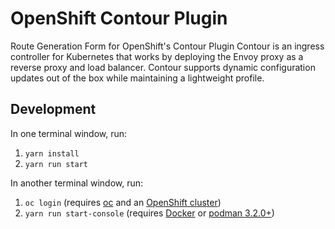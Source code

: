 # OpenShift Contour Plugin

Route Generation Form for OpenShift's Contour Plugin
Contour is an ingress controller for Kubernetes that works by deploying the Envoy proxy as a reverse proxy and load balancer. Contour supports dynamic configuration updates out of the box while maintaining a lightweight profile.

## Development

In one terminal window, run:

1. `yarn install`
2. `yarn run start`

In another terminal window, run:

1. `oc login` (requires [oc](https://console.redhat.com/openshift/downloads) and an [OpenShift cluster](https://console.redhat.com/openshift/create))
2. `yarn run start-console` (requires [Docker](https://www.docker.com) or [podman 3.2.0+](https://podman.io))
